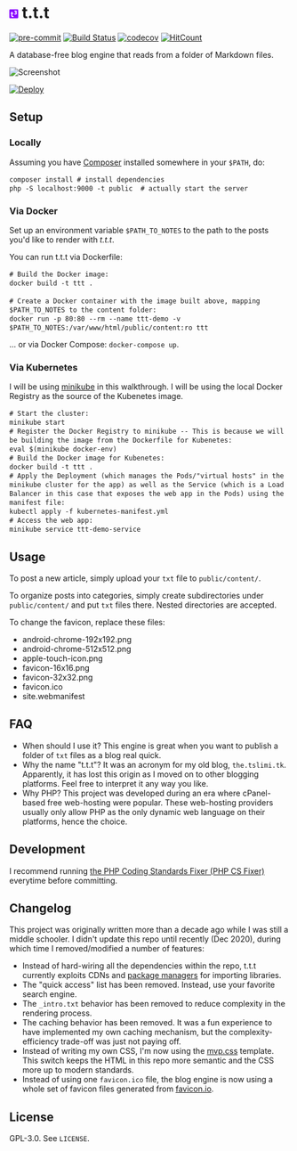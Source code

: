 # ![logo](public/favicon-16x16.png) t.t.t

[![pre-commit](https://img.shields.io/badge/pre--commit-enabled-brightgreen?logo=pre-commit&logoColor=white)](https://github.com/pre-commit/pre-commit)
[![Build Status](https://www.travis-ci.com/tslmy/t.t.t.svg?branch=master)](https://www.travis-ci.com/tslmy/t.t.t)
[![codecov](https://codecov.io/gh/tslmy/t.t.t/branch/master/graph/badge.svg?token=K603JQ63AV)](https://codecov.io/gh/tslmy/t.t.t)
[![HitCount](http://hits.dwyl.com/tslmy/ttt.svg)](http://hits.dwyl.com/tslmy/ttt)

A database-free blog engine that reads from a folder of Markdown files.

![Screenshot](https://tva1.sinaimg.cn/large/e6c9d24egy1h2r3dr7vyqj20qw0m0jt1.jpg)

[![Deploy](https://www.herokucdn.com/deploy/button.svg)](https://heroku.com/deploy)

## Setup

### Locally
Assuming you have [Composer](https://getcomposer.org/doc/01-basic-usage.md) installed somewhere in your `$PATH`, do:

```shell
composer install # install dependencies
php -S localhost:9000 -t public  # actually start the server
```

### Via Docker

Set up an environment variable `$PATH_TO_NOTES` to the path to the posts you'd like to render with _t.t.t_.

You can run t.t.t via Dockerfile:

```shell
# Build the Docker image:
docker build -t ttt .

# Create a Docker container with the image built above, mapping $PATH_TO_NOTES to the content folder:
docker run -p 80:80 --rm --name ttt-demo -v $PATH_TO_NOTES:/var/www/html/public/content:ro ttt
```

... or via Docker Compose: `docker-compose up`.

### Via Kubernetes

I will be using [minikube](https://minikube.sigs.k8s.io/) in this walkthrough. I will be using the local Docker Registry as the source of the Kubenetes image.

```shell
# Start the cluster:
minikube start
# Register the Docker Registry to minikube -- This is because we will be building the image from the Dockerfile for Kubenetes:
eval $(minikube docker-env)
# Build the Docker image for Kubenetes:
docker build -t ttt .
# Apply the Deployment (which manages the Pods/"virtual hosts" in the minikube cluster for the app) as well as the Service (which is a Load Balancer in this case that exposes the web app in the Pods) using the manifest file:
kubectl apply -f kubernetes-manifest.yml
# Access the web app:
minikube service ttt-demo-service
```

## Usage

To post a new article, simply upload your `txt` file to `public/content/`.

To organize posts into categories, simply create subdirectories under `public/content/` and put `txt` files there. Nested directories are accepted.

To change the favicon, replace these files:

- android-chrome-192x192.png
- android-chrome-512x512.png
- apple-touch-icon.png
- favicon-16x16.png
- favicon-32x32.png
- favicon.ico
- site.webmanifest

## FAQ

- When should I use it?
  This engine is great when you want to publish a folder of `txt` files as a blog real quick.
- Why the name "t.t.t"?
  It was an acronym for my old blog, `the.tslimi.tk`. Apparently, it has lost this origin as I moved on to other blogging platforms. Feel free to interpret it any way you like.
- Why PHP?
  This project was developed during an era where cPanel-based free web-hosting were popular. These web-hosting providers usually only allow PHP as the only dynamic web language on their platforms, hence the choice.

## Development

I recommend running [the PHP Coding Standards Fixer (PHP CS Fixer)](https://github.com/FriendsOfPHP/PHP-CS-Fixer) everytime before committing.

## Changelog

This project was originally written more than a decade ago while I was still a middle schooler. I didn't update this repo until recently (Dec 2020), during which time I removed/modified a number of features:

- Instead of hard-wiring all the dependencies within the repo, t.t.t currently exploits CDNs and [package managers](https://getcomposer.org) for importing libraries.
- The "quick access" list has been removed. Instead, use your favorite search engine.
- The `_intro.txt` behavior has been removed to reduce complexity in the rendering process.
- The caching behavior has been removed. It was a fun experience to have implemented my own caching mechanism, but the complexity-efficiency trade-off was just not paying off.
- Instead of writing my own CSS, I'm now using the [mvp.css](https://andybrewer.github.io/mvp/) template. This switch keeps the HTML in this repo more semantic and the CSS more up to modern standards.
- Instead of using one `favicon.ico` file, the blog engine is now using a whole set of favicon files generated from [favicon.io](https://favicon.io/).

## License

GPL-3.0. See `LICENSE`.
